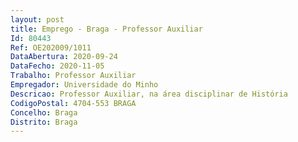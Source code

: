 ```yaml
--- 
layout: post
title: Emprego - Braga - Professor Auxiliar
Id: 80443
Ref: OE202009/1011
DataAbertura: 2020-09-24
DataFecho: 2020-11-05
Trabalho: Professor Auxiliar
Empregador: Universidade do Minho
Descricao: Professor Auxiliar, na área disciplinar de História
CodigoPostal: 4704-553 BRAGA
Concelho: Braga
Distrito: Braga
--- 
```

